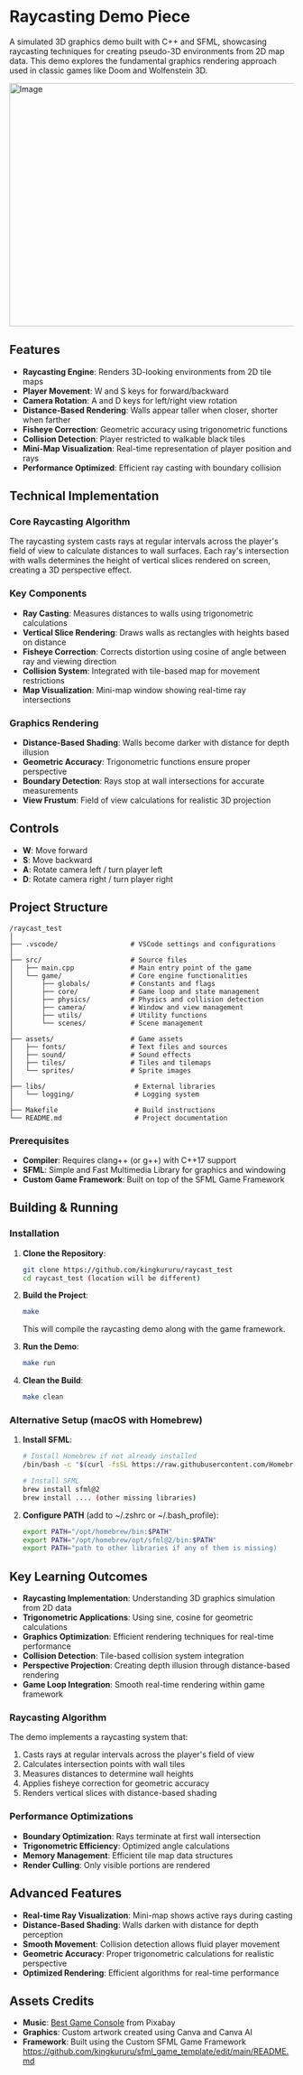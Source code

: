 # Raycasting Demo Piece

A simulated 3D graphics demo built with C++ and SFML, showcasing raycasting techniques for creating pseudo-3D environments from 2D map data. This demo explores the fundamental graphics rendering approach used in classic games like Doom and Wolfenstein 3D.

<img width="585" height="431" alt="Image" src="https://github.com/user-attachments/assets/f9b11a2f-ff7e-4837-8a57-85018e1382d5" />

## Features

- **Raycasting Engine**: Renders 3D-looking environments from 2D tile maps
- **Player Movement**: W and S keys for forward/backward
- **Camera Rotation**: A and D keys for left/right view rotation
- **Distance-Based Rendering**: Walls appear taller when closer, shorter when farther
- **Fisheye Correction**: Geometric accuracy using trigonometric functions
- **Collision Detection**: Player restricted to walkable black tiles
- **Mini-Map Visualization**: Real-time representation of player position and rays
- **Performance Optimized**: Efficient ray casting with boundary collision

## Technical Implementation

### Core Raycasting Algorithm
The raycasting system casts rays at regular intervals across the player's field of view to calculate distances to wall surfaces. Each ray's intersection with walls determines the height of vertical slices rendered on screen, creating a 3D perspective effect.

### Key Components
- **Ray Casting**: Measures distances to walls using trigonometric calculations
- **Vertical Slice Rendering**: Draws walls as rectangles with heights based on distance
- **Fisheye Correction**: Corrects distortion using cosine of angle between ray and viewing direction
- **Collision System**: Integrated with tile-based map for movement restrictions
- **Map Visualization**: Mini-map window showing real-time ray intersections

### Graphics Rendering
- **Distance-Based Shading**: Walls become darker with distance for depth illusion
- **Geometric Accuracy**: Trigonometric functions ensure proper perspective
- **Boundary Detection**: Rays stop at wall intersections for accurate measurements
- **View Frustum**: Field of view calculations for realistic 3D projection
  
## Controls

- **W**: Move forward
- **S**: Move backward  
- **A**: Rotate camera left / turn player left
- **D**: Rotate camera right / turn player right
  
## Project Structure

```
/raycast_test
│
├── .vscode/                  # VSCode settings and configurations
│
├── src/                      # Source files
│   ├── main.cpp              # Main entry point of the game
│   └── game/                 # Core engine functionalities
│       ├── globals/          # Constants and flags
│       ├── core/             # Game loop and state management
│       ├── physics/          # Physics and collision detection
│       ├── camera/           # Window and view management
│       ├── utils/            # Utility functions
│       └── scenes/           # Scene management
│
├── assets/                   # Game assets
│   ├── fonts/                # Text files and sources
│   ├── sound/                # Sound effects
│   ├── tiles/                # Tiles and tilemaps
│   └── sprites/              # Sprite images
│
├── libs/                      # External libraries
│   └── logging/               # Logging system
│
├── Makefile                   # Build instructions
└── README.md                  # Project documentation
```
### Prerequisites
- **Compiler**: Requires clang++ (or g++) with C++17 support
- **SFML**: Simple and Fast Multimedia Library for graphics and windowing
- **Custom Game Framework**: Built on top of the SFML Game Framework

## Building & Running

### Installation

1. **Clone the Repository**:
   ```bash
   git clone https://github.com/kingkururu/raycast_test
   cd raycast_test (location will be different)
   ```

2. **Build the Project**:
   ```bash
   make
   ```
   This will compile the raycasting demo along with the game framework.

3. **Run the Demo**:
   ```bash
   make run
   ```

4. **Clean the Build**:
   ```bash
   make clean
   ```
### Alternative Setup (macOS with Homebrew)

1. **Install SFML**:
   ```bash
   # Install Homebrew if not already installed
   /bin/bash -c "$(curl -fsSL https://raw.githubusercontent.com/Homebrew/install/HEAD/install.sh)"
   
   # Install SFML
   brew install sfml@2
   brew install .... (other missing libraries)
   ```

2. **Configure PATH** (add to ~/.zshrc or ~/.bash_profile):
   ```bash
   export PATH="/opt/homebrew/bin:$PATH"
   export PATH="/opt/homebrew/opt/sfml@2/bin:$PATH"
   export PATH="path to other libraries if any of them is missing)
   ```

## Key Learning Outcomes

- **Raycasting Implementation**: Understanding 3D graphics simulation from 2D data
- **Trigonometric Applications**: Using sine, cosine for geometric calculations
- **Graphics Optimization**: Efficient rendering techniques for real-time performance
- **Collision Detection**: Tile-based collision system integration
- **Perspective Projection**: Creating depth illusion through distance-based rendering
- **Game Loop Integration**: Smooth real-time rendering within game framework
  
### Raycasting Algorithm
The demo implements a raycasting system that:
1. Casts rays at regular intervals across the player's field of view
2. Calculates intersection points with wall tiles
3. Measures distances to determine wall heights
4. Applies fisheye correction for geometric accuracy
5. Renders vertical slices with distance-based shading

### Performance Optimizations
- **Boundary Optimization**: Rays terminate at first wall intersection
- **Trigonometric Efficiency**: Optimized angle calculations
- **Memory Management**: Efficient tile map data structures
- **Render Culling**: Only visible portions are rendered

## Advanced Features

- **Real-time Ray Visualization**: Mini-map shows active rays during casting
- **Distance-Based Shading**: Walls darken with distance for depth perception
- **Smooth Movement**: Collision detection allows fluid player movement
- **Geometric Accuracy**: Proper trigonometric calculations for realistic perspective
- **Optimized Rendering**: Efficient algorithms for real-time performance

## Assets Credits

- **Music**: [Best Game Console](https://pixabay.com/music/video-games-best-game-console-301284/) from Pixabay
- **Graphics**: Custom artwork created using Canva and Canva AI
- **Framework**: Built using the Custom SFML Game Framework https://github.com/kingkururu/sfml_game_template/edit/main/README.md
